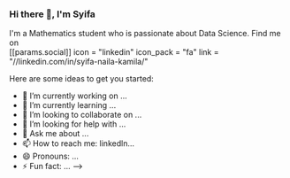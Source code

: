 ### Hi there 👋, I'm Syifa
I'm a Mathematics student who is passionate about Data Science. Find me on  
[[params.social]]
    icon = "linkedin"
    icon_pack = "fa"
    link = "//linkedin.com/in/syifa-naila-kamila/"


Here are some ideas to get you started:

- 🔭 I’m currently working on ...
- 🌱 I’m currently learning ...
- 👯 I’m looking to collaborate on ...
- 🤔 I’m looking for help with ...
- 💬 Ask me about ...
- 📫 How to reach me: linkedln...
- 😄 Pronouns: ...
- ⚡ Fun fact: ...
-->

